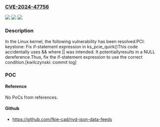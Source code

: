 ### [CVE-2024-47756](https://cve.mitre.org/cgi-bin/cvename.cgi?name=CVE-2024-47756)
![](https://img.shields.io/static/v1?label=Product&message=Linux&color=blue)
![](https://img.shields.io/static/v1?label=Version&message=cfb006e185f6%3C%209c9afc3e7506%20&color=brighgreen)
![](https://img.shields.io/static/v1?label=Vulnerability&message=n%2Fa&color=brighgreen)

### Description

In the Linux kernel, the following vulnerability has been resolved:PCI: keystone: Fix if-statement expression in ks_pcie_quirk()This code accidentally uses && where || was intended.  It potentiallyresults in a NULL dereference.Thus, fix the if-statement expression to use the correct condition.[kwilczynski: commit log]

### POC

#### Reference
No PoCs from references.

#### Github
- https://github.com/fkie-cad/nvd-json-data-feeds


